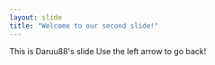 ```yaml
---
layout: slide
title: "Welcome to our second slide!"
---
```

This is Daruu88's slide
Use the left arrow to go back!